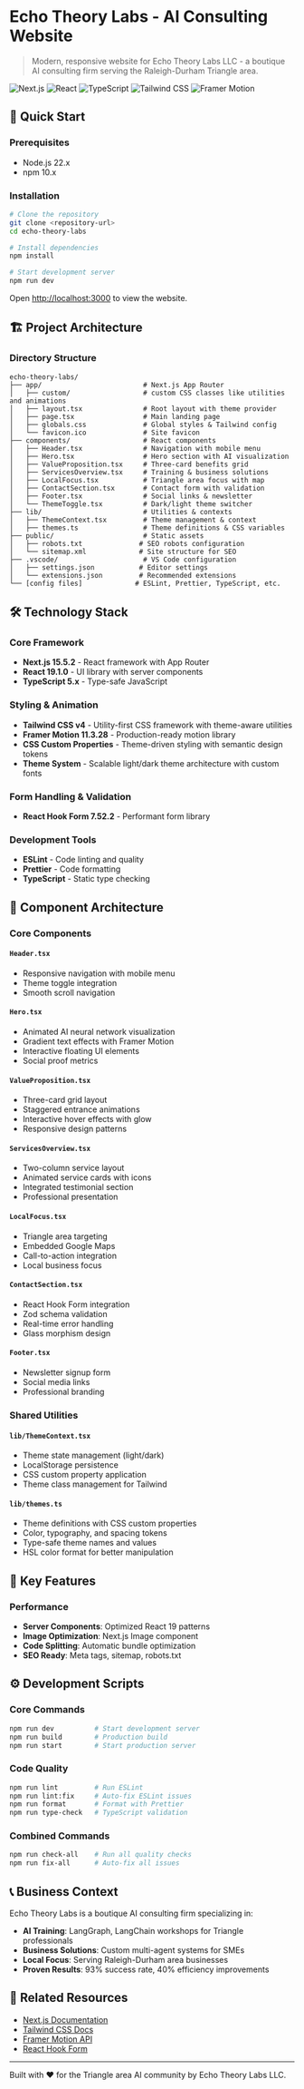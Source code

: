 # Echo Theory Labs - AI Consulting Website

> Modern, responsive website for Echo Theory Labs LLC - a boutique AI consulting firm serving the
> Raleigh-Durham Triangle area.

![Next.js](https://img.shields.io/badge/Next.js-15.5.2-black)
![React](https://img.shields.io/badge/React-19.1.0-blue)
![TypeScript](https://img.shields.io/badge/TypeScript-5.x-blue)
![Tailwind CSS](https://img.shields.io/badge/Tailwind-4.x-teal)
![Framer Motion](https://img.shields.io/badge/Framer%20Motion-12.23.12-purple)

## 🚀 Quick Start

### Prerequisites

- Node.js 22.x
- npm 10.x

### Installation

```bash
# Clone the repository
git clone <repository-url>
cd echo-theory-labs

# Install dependencies
npm install

# Start development server
npm run dev
```

Open [http://localhost:3000](http://localhost:3000) to view the website.

## 🏗️ Project Architecture

### Directory Structure

```
echo-theory-labs/
├── app/                         # Next.js App Router
│   ├── custom/                  # custom CSS classes like utilities and animations
│   ├── layout.tsx               # Root layout with theme provider
│   ├── page.tsx                 # Main landing page
│   ├── globals.css              # Global styles & Tailwind config
│   └── favicon.ico              # Site favicon
├── components/                  # React components
│   ├── Header.tsx               # Navigation with mobile menu
│   ├── Hero.tsx                 # Hero section with AI visualization
│   ├── ValueProposition.tsx     # Three-card benefits grid
│   ├── ServicesOverview.tsx     # Training & business solutions
│   ├── LocalFocus.tsx           # Triangle area focus with map
│   ├── ContactSection.tsx       # Contact form with validation
│   ├── Footer.tsx               # Social links & newsletter
│   └── ThemeToggle.tsx          # Dark/light theme switcher
├── lib/                         # Utilities & contexts
│   ├── ThemeContext.tsx         # Theme management & context
│   ├── themes.ts                # Theme definitions & CSS variables
├── public/                      # Static assets
│   ├── robots.txt              # SEO robots configuration
│   └── sitemap.xml             # Site structure for SEO
├── .vscode/                     # VS Code configuration
│   ├── settings.json           # Editor settings
│   └── extensions.json         # Recommended extensions
└── [config files]             # ESLint, Prettier, TypeScript, etc.
```

## 🛠️ Technology Stack

### Core Framework

- **Next.js 15.5.2** - React framework with App Router
- **React 19.1.0** - UI library with server components
- **TypeScript 5.x** - Type-safe JavaScript

### Styling & Animation

- **Tailwind CSS v4** - Utility-first CSS framework with theme-aware utilities
- **Framer Motion 11.3.28** - Production-ready motion library
- **CSS Custom Properties** - Theme-driven styling with semantic design tokens
- **Theme System** - Scalable light/dark theme architecture with custom fonts

### Form Handling & Validation

- **React Hook Form 7.52.2** - Performant form library

### Development Tools

- **ESLint** - Code linting and quality
- **Prettier** - Code formatting
- **TypeScript** - Static type checking

## 🧩 Component Architecture

### Core Components

#### `Header.tsx`

- Responsive navigation with mobile menu
- Theme toggle integration
- Smooth scroll navigation

#### `Hero.tsx`

- Animated AI neural network visualization
- Gradient text effects with Framer Motion
- Interactive floating UI elements
- Social proof metrics

#### `ValueProposition.tsx`

- Three-card grid layout
- Staggered entrance animations
- Interactive hover effects with glow
- Responsive design patterns

#### `ServicesOverview.tsx`

- Two-column service layout
- Animated service cards with icons
- Integrated testimonial section
- Professional presentation

#### `LocalFocus.tsx`

- Triangle area targeting
- Embedded Google Maps
- Call-to-action integration
- Local business focus

#### `ContactSection.tsx`

- React Hook Form integration
- Zod schema validation
- Real-time error handling
- Glass morphism design

#### `Footer.tsx`

- Newsletter signup form
- Social media links
- Professional branding

### Shared Utilities

#### `lib/ThemeContext.tsx`

- Theme state management (light/dark)
- LocalStorage persistence
- CSS custom property application
- Theme class management for Tailwind

#### `lib/themes.ts`

- Theme definitions with CSS custom properties
- Color, typography, and spacing tokens
- Type-safe theme names and values
- HSL color format for better manipulation

## 🎯 Key Features

### Performance

- **Server Components**: Optimized React 19 patterns
- **Image Optimization**: Next.js Image component
- **Code Splitting**: Automatic bundle optimization
- **SEO Ready**: Meta tags, sitemap, robots.txt

## ⚙️ Development Scripts

### Core Commands

```bash
npm run dev          # Start development server
npm run build        # Production build
npm run start        # Start production server
```

### Code Quality

```bash
npm run lint         # Run ESLint
npm run lint:fix     # Auto-fix ESLint issues
npm run format       # Format with Prettier
npm run type-check   # TypeScript validation
```

### Combined Commands

```bash
npm run check-all    # Run all quality checks
npm run fix-all      # Auto-fix all issues
```

## 📞 Business Context

Echo Theory Labs is a boutique AI consulting firm specializing in:

- **AI Training**: LangGraph, LangChain workshops for Triangle professionals
- **Business Solutions**: Custom multi-agent systems for SMEs
- **Local Focus**: Serving Raleigh-Durham area businesses
- **Proven Results**: 93% success rate, 40% efficiency improvements

## 🔗 Related Resources

- [Next.js Documentation](https://nextjs.org/docs)
- [Tailwind CSS Docs](https://tailwindcss.com/docs)
- [Framer Motion API](https://www.framer.com/motion/)
- [React Hook Form](https://react-hook-form.com/)

---

Built with ❤️ for the Triangle area AI community by Echo Theory Labs LLC.
